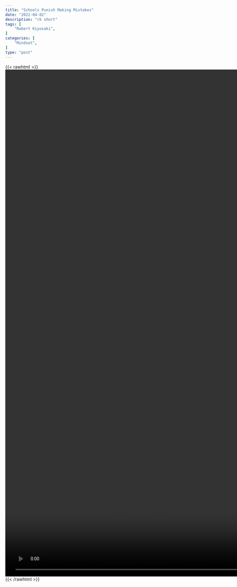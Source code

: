 ```yaml
---
title: "Schools Punish Making Mistakes"
date: "2022-04-02"
description: "rk short"
tags: [
    "Robert Kiyosaki",
]
categories: [
    "Mindset",
]
type: "post"
---
```

{{< rawhtml >}}
    <video style="height:40vh;width:auto" overflow="hidden" controls>
        <source src="https://clips.dev00ps.com/Robert%20Kiyosaki/Robert%20Kiyosaki%20On%20Why%20School%20Is%20Wrong%20For%20Doing%20This%3F%21.mp4" type="video/mp4"> 
    </video>
{{< /rawhtml >}}